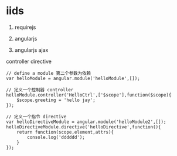 iids
====
1. requirejs

2. angularjs

3. angularjs ajax

controller directive

	// define a module 第二个参数为依赖
	var helloModule = angular.module('helloModule',[]);

	// 定义一个控制器 controller
	helloModule.controller('HelloCtrl',['$scope'],function($scope){
		$scope.greeting = 'hello jay';
	});

	// 定义一个指令 directive
	var helloDirectiveModule = angular.module('helloModule2',[]);
	helloDirectiveModule.directive('helloDirective',function(){
		return function(scope,element,attrs){
			console.log('dddddd');
		}
	});

